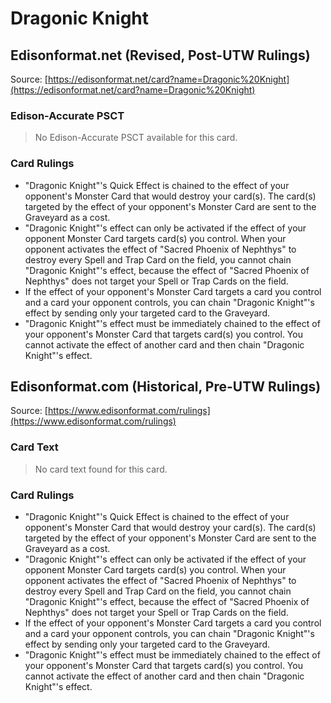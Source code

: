 # Dragonic Knight

## Edisonformat.net (Revised, Post-UTW Rulings)

Source: [https://edisonformat.net/card?name=Dragonic%20Knight](https://edisonformat.net/card?name=Dragonic%20Knight)

### Edison-Accurate PSCT

> No Edison-Accurate PSCT available for this card.

### Card Rulings

*   "Dragonic Knight"'s Quick Effect is chained to the effect of your opponent's Monster Card that would destroy your card(s). The card(s) targeted by the effect of your opponent's Monster Card are sent to the Graveyard as a cost.
*   "Dragonic Knight"'s effect can only be activated if the effect of your opponent Monster Card targets card(s) you control. When your opponent activates the effect of "Sacred Phoenix of Nephthys" to destroy every Spell and Trap Card on the field, you cannot chain "Dragonic Knight"'s effect, because the effect of "Sacred Phoenix of Nephthys" does not target your Spell or Trap Cards on the field.
*   If the effect of your opponent's Monster Card targets a card you control and a card your opponent controls, you can chain "Dragonic Knight"'s effect by sending only your targeted card to the Graveyard.
*   "Dragonic Knight"'s effect must be immediately chained to the effect of your opponent's Monster Card that targets card(s) you control. You cannot activate the effect of another card and then chain "Dragonic Knight"'s effect.


## Edisonformat.com (Historical, Pre-UTW Rulings)

Source: [https://www.edisonformat.com/rulings](https://www.edisonformat.com/rulings)

### Card Text

> No card text found for this card.

### Card Rulings

*   "Dragonic Knight"'s Quick Effect is chained to the effect of your opponent's Monster Card that would destroy your card(s). The card(s) targeted by the effect of your opponent's Monster Card are sent to the Graveyard as a cost.
*   "Dragonic Knight"'s effect can only be activated if the effect of your opponent Monster Card targets card(s) you control. When your opponent activates the effect of "Sacred Phoenix of Nephthys" to destroy every Spell and Trap Card on the field, you cannot chain "Dragonic Knight"'s effect, because the effect of "Sacred Phoenix of Nephthys" does not target your Spell or Trap Cards on the field.
*   If the effect of your opponent's Monster Card targets a card you control and a card your opponent controls, you can chain "Dragonic Knight"'s effect by sending only your targeted card to the Graveyard.
*   "Dragonic Knight"'s effect must be immediately chained to the effect of your opponent's Monster Card that targets card(s) you control. You cannot activate the effect of another card and then chain "Dragonic Knight"'s effect.
